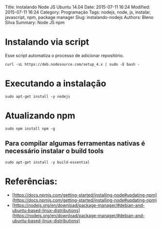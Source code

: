 Title: Instalando Node JS Ubuntu 14.04
Date: 2015-07-11 16:24
Modified: 2015-07-11 16:24
Category: Programação
Tags: nodejs, node, js, instalar, javascript, npm, package manager
Slug: instalando-nodejs
Authors: Bleno Silva
Summary: Node JS npm


# Instalando via script

Esse script automatiza o processo de adicionar repositório.

    curl -sL https://deb.nodesource.com/setup_4.x | sudo -E bash -

# Executando a instalação

    sudo apt-get install -y nodejs

# Atualizando npm

    sudo npm install npm -g

## Para compilar algumas ferramentas nativas é necessário instalar o build tools

    sudo apt-get install -y build-essential


# Referências:

* [https://docs.npmjs.com/getting-started/installing-node#updating-npm](https://docs.npmjs.com/getting-started/installing-node#updating-npm)
* [https://nodejs.org/en/download/package-manager/#debian-and-ubuntu-based-linux-distributions](https://nodejs.org/en/download/package-manager/#debian-and-ubuntu-based-linux-distributions)